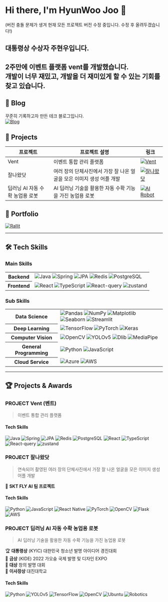 # Hi there, I'm HyunWoo Joo 👋

(버전 충돌 문제가 생겨 현재 모든 프로젝트 버전 수정 중입니다. 수정 후 올려두겠습니다!)


## 대통령상 수상자 주현우입니다.

2주만에 이벤트 플랫폼 vent를 개발했습니다.  
개발이 너무 재밌고, 개발을 더 재미있게 할 수 있는 기회를 찾고 있습니다.  
---

## 📝 Blog
꾸준히 기록하고자 만든 테크 블로그입니다.  
[![Blog](https://img.shields.io/badge/Blog-000000?style=flat&logo=notion&logoColor=white)](https://hwjoo.vercel.app/)  

## 📱 Projects 

| 프로젝트 | 프로젝트 설명 | 링크 |
|-------|------------|-----|
| Vent | 이벤트 통합 관리 플랫폼 | [![Vent](https://img.shields.io/badge/Vent-5C3EE8?style=flat&logo=github&logoColor=white)](https://github.com/WOULDU-pres/vent?tab=readme-ov-file) |
| 잘나왔닷 | 여러 장의 단체사진에서 가장 잘 나온 얼굴을 모은 이미지 생성 어플 개발 | [![잘나왔닷](https://img.shields.io/badge/잘나왔닷-EE4C2C?style=flat&logo=github&logoColor=white)](https://github.com/WOULDU-pres/SK_telecom_AI_GroupShot_Project) |
| 딥러닝 AI 자동 수확 농업용 로봇 | AI 딥러닝 기술을 활용한 자동 수확 기능을 가진 농업용 로봇 | [![AI Robot](https://img.shields.io/badge/AI_Robot-6E97F0?style=flat&logo=github&logoColor=white)](https://github.com/WOULDU-pres/robotarm_project) |

## 📄 Portfolio
[![Rallit](https://img.shields.io/badge/Rallit-00A98F?style=flat&logo=notion&logoColor=white)](https://www.rallit.com/hub/resumes/225258/%EC%A3%BC%ED%98%84%EC%9A%B0)

---

## 🛠️ Tech Skills

### Main Skills

<table>
  <tr>
    <th>Backend</th>
    <td>
      <img alt="Java" src="https://img.shields.io/badge/Java-ED8B00?style=flat&logo=openjdk&logoColor=white"/>
      <img alt="Spring" src="https://img.shields.io/badge/Spring-6DB33F?style=flat&logo=spring&logoColor=white"/>
      <img alt="JPA" src="https://img.shields.io/badge/JPA-1E90FF?style=flat&logo=hibernate&logoColor=white"/>
      <img alt="Redis" src="https://img.shields.io/badge/Redis-DC382D?style=flat&logo=redis&logoColor=white"/>
      <img alt="PostgreSQL" src="https://img.shields.io/badge/PostgreSQL-336791?style=flat&logo=postgresql&logoColor=white"/>
    </td>
  </tr>
  <tr>
    <th>Frontend</th>
    <td>
      <img alt="React" src="https://img.shields.io/badge/React-61DAFB?style=flat&logo=react&logoColor=black"/>
      <img alt="TypeScript" src="https://img.shields.io/badge/TypeScript-3178C6?style=flat&logo=typescript&logoColor=white"/>
      <img alt="React-query" src="https://img.shields.io/badge/React_Query-FF4154?style=flat&logo=reactquery&logoColor=white"/>
      <img alt="zustand" src="https://img.shields.io/badge/zustand-333?style=flat&logo=react&logoColor=white"/>
    </td>
  </tr>
</table>

### Sub Skills

<table>
  <tr>
    <th>Data Science</th>
    <td>
      <img alt="Pandas" src="https://img.shields.io/badge/Pandas-150458.svg?&style=flat&logo=Pandas&logoColor=white"/>
      <img alt="NumPy" src="https://img.shields.io/badge/NumPy-013243.svg?&style=flat&logo=NumPy&logoColor=white"/>
      <img alt="Matplotlib" src="https://img.shields.io/badge/Matplotlib-1961AC.svg?&style=flat&logo=Matplotlib&logoColor=white"/>
      <img alt="Seaborn" src="https://img.shields.io/badge/Seaborn-1961AC.svg?&style=flat&logo=Seaborn&logoColor=white"/>
      <img alt="Streamlit" src="https://img.shields.io/badge/Streamlit-FF4B4B.svg?&style=flat&logo=Streamlit&logoColor=white"/>
    </td>
  </tr>
  <tr>
    <th>Deep Learning</th>
    <td>
      <img alt="TensorFlow" src="https://img.shields.io/badge/TensorFlow-FF6F00.svg?&style=flat&logo=TensorFlow&logoColor=white"/>
      <img alt="PyTorch" src="https://img.shields.io/badge/PyTorch-EE4C2C.svg?&style=flat&logo=PyTorch&logoColor=white"/>
      <img alt="Keras" src="https://img.shields.io/badge/Keras-D00000.svg?&style=flat&logo=Keras&logoColor=white"/>
    </td>
  </tr>
  <tr>
    <th>Computer Vision</th>
    <td>
      <img alt="OpenCV" src="https://img.shields.io/badge/OpenCV-5C3EE8.svg?&style=flat&logo=OpenCV&logoColor=white"/>
      <img alt="YOLOv5" src="https://img.shields.io/badge/YOLOv5-000.svg?&style=flat&logo=YOLOv5&logoColor=white"/>
      <img alt="Dlib" src="https://img.shields.io/badge/Dlib-FF6F00.svg?&style=flat&logo=Dlib&logoColor=white"/>
      <img alt="MediaPipe" src="https://img.shields.io/badge/MediaPipe-007BFF.svg?&style=flat&logo=MediaPipe&logoColor=white"/>
    </td>
  </tr>
  <tr>
    <th>General Programming</th>
    <td>
      <img alt="Python" src="https://img.shields.io/badge/Python-3776AB.svg?&style=flat&logo=Python&logoColor=white"/>
      <img alt="JavaScript" src="https://img.shields.io/badge/JavaScript-F7DF1E.svg?&style=flat&logo=JavaScript&logoColor=black"/>
    </td>
  </tr>
  <tr>
    <th>Cloud Service</th>
    <td>
      <img alt="Azure" src="https://img.shields.io/badge/Azure-0089D6.svg?&style=flat&logo=Microsoft-Azure&logoColor=white"/>
      <img alt="AWS" src="https://img.shields.io/badge/AWS-232F3E.svg?&style=flat&logo=Amazon-AWS&logoColor=white"/>
    </td>
  </tr>
</table>

---

## 🏆 Projects & Awards

### PROJECT Vent (벤트)

> 이벤트 통합 관리 플랫폼

#### Tech Skills
<p align="left">
<img alt="Java" src="https://img.shields.io/badge/Java-ED8B00?style=flat&logo=openjdk&logoColor=white"/>
<img alt="Spring" src="https://img.shields.io/badge/Spring-6DB33F?style=flat&logo=spring&logoColor=white"/>
<img alt="JPA" src="https://img.shields.io/badge/JPA-1E90FF?style=flat&logo=hibernate&logoColor=white"/>
<img alt="Redis" src="https://img.shields.io/badge/Redis-DC382D?style=flat&logo=redis&logoColor=white"/>
<img alt="PostgreSQL" src="https://img.shields.io/badge/PostgreSQL-336791?style=flat&logo=postgresql&logoColor=white"/>
<img alt="React" src="https://img.shields.io/badge/React-61DAFB?style=flat&logo=react&logoColor=black"/>
<img alt="TypeScript" src="https://img.shields.io/badge/TypeScript-3178C6?style=flat&logo=typescript&logoColor=white"/>
<img alt="React-query" src="https://img.shields.io/badge/React_Query-FF4154?style=flat&logo=reactquery&logoColor=white"/>
<img alt="zustand" src="https://img.shields.io/badge/zustand-333?style=flat&logo=react&logoColor=white"/>
</p>

### PROJECT 잘나왔닷

> 연속되어 촬영된 여러 장의 단체사진에서 가장 잘 나온 얼굴을 모은 이미지 생성 어플 개발

🌟 **SKT FLY AI 팀 프로젝트**

#### Tech Skills
<p align="left">
<img alt="Python" src="https://img.shields.io/badge/Python-3776AB.svg?&style=flat&logo=Python&logoColor=white"/>
<img alt="JavaScript" src="https://img.shields.io/badge/JavaScript-F7DF1E.svg?&style=flat&logo=JavaScript&logoColor=black"/>
<img alt="React Native" src="https://img.shields.io/badge/React_Native-61DAFB.svg?&style=flat&logo=React&logoColor=black"/>
<img alt="PyTorch" src="https://img.shields.io/badge/PyTorch-EE4C2C.svg?&style=flat&logo=PyTorch&logoColor=white"/>
<img alt="OpenCV" src="https://img.shields.io/badge/OpenCV-5C3EE8.svg?&style=flat&logo=OpenCV&logoColor=white"/>
<img alt="Flask" src="https://img.shields.io/badge/Flask-000000.svg?&style=flat&logo=Flask&logoColor=white"/>
<img alt="AWS" src="https://img.shields.io/badge/AWS-232F3E.svg?&style=flat&logo=Amazon-AWS&logoColor=white"/>
</p>

### PROJECT 딥러닝 AI 자동 수확 농업용 로봇

> AI 딥러닝 기술을 활용한 자동 수확 기능을 가진 농업용 로봇

🏆 **대통령상** (KYIC) 대한민국 청소년 발명 아이디어 경진대회  
🏅 **금상** (KIDE) 2022 가오슝 국제 발명 및 디자인 EXPO  
🏅 **대상** 창의 발명 대회  
🏅 **이사장상** 대진대학교  

#### Tech Skills
<p align="left">
<img alt="Python" src="https://img.shields.io/badge/Python-3776AB.svg?&style=flat&logo=Python&logoColor=white"/>
<img alt="YOLOv5" src="https://img.shields.io/badge/YOLOv5-000.svg?&style=flat&logo=YOLOv5&logoColor=white"/>
<img alt="TensorFlow" src="https://img.shields.io/badge/TensorFlow-FF6F00.svg?&style=flat&logo=TensorFlow&logoColor=white"/>
<img alt="OpenCV" src="https://img.shields.io/badge/OpenCV-5C3EE8.svg?&style=flat&logo=OpenCV&logoColor=white"/>
<img alt="Ubuntu" src="https://img.shields.io/badge/Ubuntu-E95420.svg?&style=flat&logo=Ubuntu&logoColor=white"/>
<img alt="Robotics" src="https://img.shields.io/badge/Robotics-6E97F0.svg?&style=flat&logo=Robotics&logoColor=white"/>
</p>
